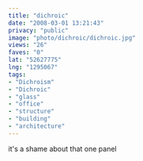 ```yaml
---
title: "dichroic"
date: "2008-03-01 13:21:43"
privacy: "public"
image: "photo/dichroic/dichroic.jpg"
views: "26"
faves: "0"
lat: "52627775"
lng: "1295067"
tags:
- "Dichroism"
- "Dichroic"
- "glass"
- "office"
- "structure"
- "building"
- "architecture"
---
```

it's a shame about that one panel
